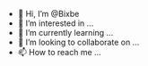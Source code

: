 - 👋 Hi, I’m @Bixbe
- 👀 I’m interested in ...
- 🌱 I’m currently learning ...
- 💞️ I’m looking to collaborate on ...
- 📫 How to reach me ...

<!---
Bixbe/Bixbe is a ✨ special ✨ repository because its `README.md` (this file) appears on your GitHub profile.
You can click the Preview link to take a look at your changes.
--->
